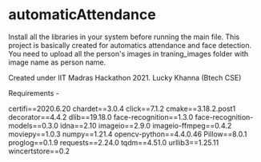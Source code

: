 # automaticAttendance

Install all the libraries in your system before running the main file. This project is basically created for automatics attendance and face detection. You need to upload all the person's images in traning_images folder with image name as person name.

Created under IIT Madras Hackathon 2021.
Lucky Khanna (Btech CSE)



Requirements - 

certifi==2020.6.20
chardet==3.0.4
click==7.1.2
cmake==3.18.2.post1
decorator==4.4.2
dlib==19.18.0
face-recognition==1.3.0
face-recognition-models==0.3.0
idna==2.10
imageio==2.9.0
imageio-ffmpeg==0.4.2
moviepy==1.0.3
numpy==1.21.4
opencv-python==4.4.0.46
Pillow==8.0.1
proglog==0.1.9
requests==2.24.0
tqdm==4.51.0
urllib3==1.25.11
wincertstore==0.2

